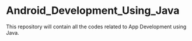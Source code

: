 # Android_Development_Using_Java
This repository will contain all the codes related to App Development using Java.
